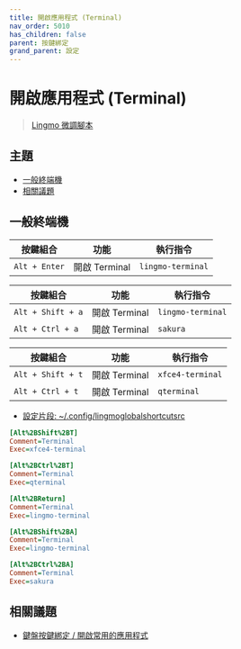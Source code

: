 ```yaml
---
title: 開啟應用程式 (Terminal)
nav_order: 5010
has_children: false
parent: 按鍵綁定
grand_parent: 設定
---
```



# 開啟應用程式 (Terminal)

> [Lingmo 微調腳本](https://github.com/samwhelp/lingmo-adjustment/tree/main/prototype/main/lingmo-config/locale/en_us/Lingmo-Dark)




## 主題

* [一般終端機](#一般終端機)
* [相關議題](#相關議題)




## 一般終端機

| 按鍵組合          | 功能         | 執行指令                     |
| ----------------- | ------------- | --------------------------- |
| `Alt + Enter`     | 開啟 Terminal | `lingmo-terminal`           |


| 按鍵組合          | 功能         | 執行指令                     |
| ----------------- | ------------- | --------------------------- |
| `Alt + Shift + a` | 開啟 Terminal | `lingmo-terminal`           |
| `Alt + Ctrl + a`  | 開啟 Terminal | `sakura`                    |


| 按鍵組合          | 功能         | 執行指令                     |
| ----------------- | ------------- | --------------------------- |
| `Alt + Shift + t` | 開啟 Terminal | `xfce4-terminal`            |
| `Alt + Ctrl + t`  | 開啟 Terminal | `qterminal`                 |


* [設定片段: ~/.config/lingmoglobalshortcutsrc](https://github.com/samwhelp/lingmo-adjustment/blob/main/prototype/main/lingmo-config/locale/en_us/Lingmo-Dark/asset/overlay/etc/skel/.config/lingmoglobalshortcutsrc#L22-L40)

``` ini
[Alt%2BShift%2BT]
Comment=Terminal
Exec=xfce4-terminal

[Alt%2BCtrl%2BT]
Comment=Terminal
Exec=qterminal

[Alt%2BReturn]
Comment=Terminal
Exec=lingmo-terminal

[Alt%2BShift%2BA]
Comment=Terminal
Exec=lingmo-terminal

[Alt%2BCtrl%2BA]
Comment=Terminal
Exec=sakura
```




## 相關議題

* [鍵盤按鍵綁定 / 開啟常用的應用程式](https://samwhelp.github.io/note-about-lingmo/read/config/keybind/application-launch-favorite.html)
